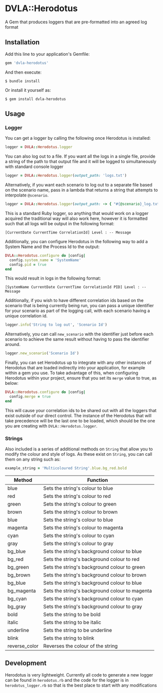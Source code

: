 # DVLA::Herodotus

A Gem that produces loggers that are pre-formatted into an agreed log format

## Installation

Add this line to your application's Gemfile:

```ruby
gem 'dvla-herodotus'
```

And then execute:

    $ bundle install

Or install it yourself as:

    $ gem install dvla-herodotus

## Usage

### Logger

You can get a logger by calling the following once Herodotus is installed:

```ruby
logger = DVLA::Herodotus.logger
```

You can also log out to a file. If you want all the logs in a single file, provide a string of the path to that output file and it will be logged to simultaneously with standard console logger

```ruby
logger = DVLA::Herodotus.logger(output_path: 'logs.txt')
```

Alternatively, if you want each scenario to log out to a separate file based on the scenario name, pass in a lambda that returns a string that attempts to interpolate `@scenario`.

```ruby
logger = DVLA::Herodotus.logger(output_path: -> { "#{@scenario}_log.txt" })
```

This is a standard Ruby logger, so anything that would work on a logger acquired the traditional way will also work here, however it is formatted such that all logs will be output in the following format:

`[CurrentDate CurrentTime CorrelationId] Level : -- Message`

Additionally, you can configure Herodotus in the following way to add a System Name and the Process Id to the output:

```ruby
DVLA::Herodotus.configure do |config|
  config.system_name = 'SystemName'
  config.pid = true
end
```

This would result in logs in the following format:

`[SystemName CurrentDate CurrentTime CorrelationId PID] Level : -- Message`

Additionally, if you wish to have different correlation ids based on the scenario that is being currently being run, you can pass a unique identifier for your scenario as part of the logging call, with each scenario having a unique correlation id.

```ruby
logger.info('String to log out', 'Scenario Id')
```

Alternatively, you can call `new_scenario` with the identifier just before each scenario to achieve the same result without having to pass the identifier around.

```ruby
logger.new_scenario('Scenario Id')
```

Finally, you can set Herodotus up to integrate with any other instances of Herodotus that are loaded indirectly into your application, for example within a gem you use. To take advantage of this, when configuring Herodotus within your project, ensure that you set its `merge` value to true, as below:

```ruby
DVLA::Herodotus.configure do |config|
  config.merge = true
end
```

This will cause your correlation ids to be shared out with all the loggers that exist outside of our direct control. The instance of the Herodotus that will take precedence will be the last one to be loaded, which should be the one you are creating with `DVLA::Herodotus.logger`. 

### Strings

Also included is a series of additional methods on `String` that allow you to modify the colour and style of logs. As these exist on `String`, you can call them on any string such as:

```ruby
example_string = 'Multicoloured String'.blue.bg_red.bold
```

| Method        | Function                                       |
|---------------|------------------------------------------------|
| blue          | Sets the string's colour to blue               |
| red           | Sets the string's colour to red                |
| green         | Sets the string's colour to green              |
| brown         | Sets the string's colour to brown              |
| blue          | Sets the string's colour to blue               |
| magenta       | Sets the string's colour to magenta            |
| cyan          | Sets the string's colour to cyan               |
| gray          | Sets the string's colour to gray               |
| bg_blue       | Sets the string's background colour to blue    |
| bg_red        | Sets the string's background colour to red     |
| bg_green      | Sets the string's background colour to green   |
| bg_brown      | Sets the string's background colour to brown   |
| bg_blue       | Sets the string's background colour to blue    |
| bg_magenta    | Sets the string's background colour to magenta |
| bg_cyan       | Sets the string's background colour to cyan    |
| bg_gray       | Sets the string's background colour to gray    |
| bold          | Sets the string to be bold                     |
| italic        | Sets the string to be italic                   |
| underline     | Sets the string to be underline                |
| blink         | Sets the string to blink                       |
| reverse_color | Reverses the colour of the string              |

## Development

Herodotus is very lightweight. Currently all code to generate a new logger can be found in `herodotus.rb` and the code for the logger is in `herodotus_logger.rb` so that is the best place to start with any modifications
